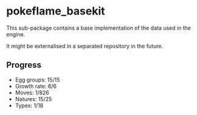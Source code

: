 # pokeflame_basekit

This sub-package contains a base implementation of the data used in the engine.

It might be externalised in a separated repository in the future.

## Progress

- Egg groups: 15/15
- Growth rate: 6/6
- Moves: 1/826
- Natures: 15/25
- Types: 1/18
